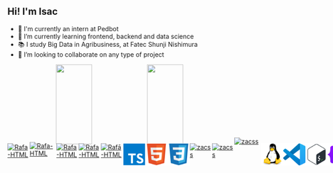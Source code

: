 ## Hi! I'm Isac
- 🔭 I'm currently an intern at Pedbot
- 🌱 I’m currently learning frontend, backend and data science
- 📚 I study Big Data in Agribusiness, at Fatec Shunji Nishimura
- 👯 I’m looking to collaborate on any type of project
<div align="center">
  <a href="https://github.com/Isac999">
  <img height="180em" width="40%" src="https://github-readme-stats.vercel.app/api?username=Isac999&show_icons=true&theme=midnight-purple&include_all_commits=true&count_private=true"/>
     <img height="180em" width="40%" src="https://github-readme-stats.vercel.app/api/top-langs/?username=Isac999&layout=compact&langs_count=7&theme=midnight-purple"/>
</div>
      <div>
  <div id="myDivzinha" style="display: flex; justify-content: space-between; align-items: center; height: 40px;">
      <img align="center" alt="Rafa-HTML" height="50" width="50" src="https://cdn.jsdelivr.net/gh/devicons/devicon/icons/python/python-original.svg" />
      <img align="center" alt="Rafa-HTML" height="55" width="60"  src="https://cdn.jsdelivr.net/gh/devicons/devicon/icons/php/php-plain.svg"/>
      <img align="center" alt="Rafa-HTML" height="50" width="50" src="https://cdn.jsdelivr.net/gh/devicons/devicon/icons/javascript/javascript-original.svg" />
      <img align="center" alt="Rafa-HTML" height="50" width="50" src="https://cdn.jsdelivr.net/gh/devicons/devicon/icons/laravel/laravel-plain-wordmark.svg"    />
      <img align="center" alt="Rafa-HTML" height="50" width="50" src="https://cdn.jsdelivr.net/gh/devicons/devicon/icons/vuejs/vuejs-original.svg" />
      <img align="center" alt="zacss" height="50" width="50"  
      src="https://github.com/devicons/devicon/blob/master/icons/typescript/typescript-original.svg"/>
      <img align="center" alt="Rafa-HTML" height="50" width="50" src="https://raw.githubusercontent.com/devicons/devicon/master/icons/html5/html5-original.svg">
      <img align="center" alt="zacss" height="50" width="60" src="https://raw.githubusercontent.com/devicons/devicon/master/icons/css3/css3-original.svg">
      <img align="center" alt="zacss" height="50" width="50" 
      src="https://cdn.jsdelivr.net/gh/devicons/devicon/icons/mysql/mysql-original.svg" />
      <img align="center" alt="zacss" height="50" width="50"  
      src="https://cdn.jsdelivr.net/gh/devicons/devicon/icons/git/git-original.svg" />
      <img align="center" alt="zacss" height="75" width="60"  
      src="https://cdn.jsdelivr.net/gh/devicons/devicon/icons/docker/docker-original.svg" />
      <img align="center" alt="zacss" height="50" width="50"  
      src="https://github.com/devicons/devicon/blob/master/icons/linux/linux-original.svg" />
      <img align="center" alt="zacss" height="50" width="50"  
      src="https://github.com/devicons/devicon/blob/master/icons/vscode/vscode-original.svg"/>
      <img align="center" alt="zacss" height="50" width="50"  
      src="https://github.com/devicons/devicon/blob/master/icons/bash/bash-original.svg"/>
      <img align="center" alt="zacss" height="50" width="50"  
      src="https://github.com/devicons/devicon/blob/master/icons/bootstrap/bootstrap-original.svg"/>
  </div>
        </div>
<!--
  ![Snake animation](https://github.com/isac999/isac999/blob/output/github-contribution-grid-snake.svg)
-->
